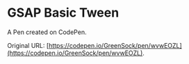 # GSAP Basic Tween

A Pen created on CodePen.

Original URL: [https://codepen.io/GreenSock/pen/wvwEOZL](https://codepen.io/GreenSock/pen/wvwEOZL).

